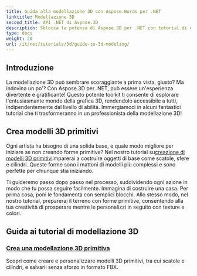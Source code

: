 ```yaml
---
title: Guida alla modellazione 3D con Aspose.Words per .NET
linktitle: Modellazione 3D
second_title: API .NET di Aspose.3D
description: Sblocca la potenza di Aspose.3D per .NET con tutorial di esperti sulla creazione di modelli 3D. Inizia a padroneggiare le tue competenze di progettazione 3D.
type: docs
weight: 20
url: /it/net/tutorials/3d/guide-to-3d-modeling/
---
```

## Introduzione

La modellazione 3D può sembrare scoraggiante a prima vista, giusto? Ma indovina un po'? Con Aspose.3D per .NET, può essere un'esperienza divertente e gratificante! Questo potente toolkit ti consente di esplorare l'entusiasmante mondo della grafica 3D, rendendolo accessibile a tutti, indipendentemente dal livello di abilità. Immergiamoci in alcuni fantastici tutorial che ti trasformeranno in un professionista della modellazione 3D!

## Crea modelli 3D primitivi

 Ogni artista ha bisogno di una solida base, e quale modo migliore per iniziare se non creando forme primitive? Nel nostro tutorial su[creazione di modelli 3D primitivi](./create-primitive-3d-modeling/)imparerai a costruire oggetti di base come scatole, sfere e cilindri. Queste forme sono i mattoni di modelli più complessi e sono perfette per chiunque stia iniziando.

Ti guideremo passo dopo passo nel processo, suddividendo ogni azione in modo che tu possa seguire facilmente. Immagina di costruire una casa. Per prima cosa, poni le fondamenta con semplici blocchi. Allo stesso modo, nel nostro tutorial, preparerai il terreno con forme primitive, consentendo alla tua creatività di prosperare mentre le personalizzi in seguito con texture e colori. 

## Guida ai tutorial di modellazione 3D
### [Crea una modellazione 3D primitiva](./create-primitive-3d-modeling/)
Scopri come creare e personalizzare modelli 3D primitivi, tra cui scatole e cilindri, e salvarli senza sforzo in formato FBX.